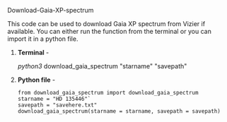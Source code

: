 Download-Gaia-XP-spectrum

This code can be used to download Gaia XP spectrum from Vizier if available. You can either run the function from the terminal or you can import it in a python file.

1. **Terminal** - 

   *python3* download_gaia_spectrum "starname" "savepath"


2. **Python file** -

   ```
   from download_gaia_spectrum import download_gaia_spectrum
   starname = "HD 135446"`
   savepath = "savehere.txt"
   download_gaia_spectrum(starname = starname, savepath = savepath)
